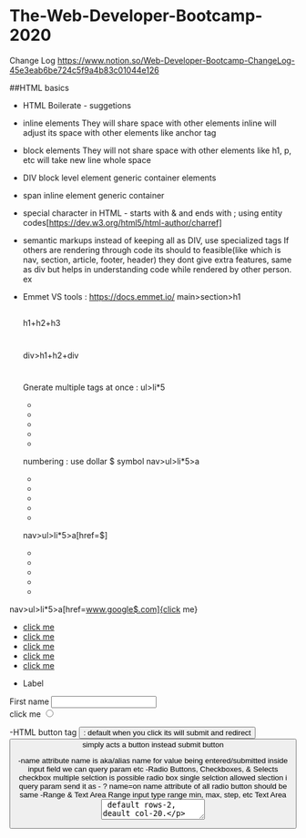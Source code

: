 # The-Web-Developer-Bootcamp-2020

Change Log 
https://www.notion.so/Web-Developer-Bootcamp-ChangeLog-45e3eab6be724c5f9a4b83c01044e126

##HTML basics

- HTML Boilerate - suggetions

- inline elements
    They will share space with other elements
    inline will adjust its space with other elements like anchor tag <a/>
- block elements
    They will not share space with other elements
    like h1, p, etc will take new line whole space
- DIV
    block level element
    generic container elements
- span
    inline element
    generic container
- special character in HTML - 
    starts with & and ends with ;
    using entity codes[https://dev.w3.org/html5/html-author/charref]

- semantic markups
    instead of keeping all as DIV, use specialized tags
    If others are rendering through code its should to feasible(like which is nav, section, article, footer, header)
    they dont give extra features, same as div but helps in understanding code while rendered by other person.
    ex <main> <section> <article>

- Emmet VS tools : https://docs.emmet.io/
    main>section>h1
        <main>
            <section>
                <h1></h1>
            </section>
        </main>

    h1+h2+h3
        <h1></h1>
        <h2></h2>
        <h3></h3>

        
    div>h1+h2+div
        <div>
            <h1></h1>
            <h2></h2>
            <div></div>
        </div>


    Gnerate multiple tags at once : ul>li*5
            <ul>
                <li></li>
                <li></li>
                <li></li>
                <li></li>
                <li></li>
            </ul>

    numbering : use dollar $ symbol
    nav>ul>li*5>a
    <nav>
        <ul>
            <li><a href=""></a></li>
            <li><a href=""></a></li>
            <li><a href=""></a></li>
            <li><a href=""></a></li>
            <li><a href=""></a></li>
        </ul>
    </nav>

    nav>ul>li*5>a[href=$]
    <nav>
        <ul>
            <li><a href="1"></a></li>
            <li><a href="2"></a></li>
            <li><a href="3"></a></li>
            <li><a href="4"></a></li>
            <li><a href="5"></a></li>
        </ul>
    </nav>

<!-- text use {} braces -->
nav>ul>li*5>a[href=www.google$.com]{click me}
<nav>
    <ul>
        <li><a href="www.google1.com">click me</a></li>
        <li><a href="www.google2.com">click me</a></li>
        <li><a href="www.google3.com">click me</a></li>
        <li><a href="www.google4.com">click me</a></li>
        <li><a href="www.google5.com">click me</a></li>
    </ul>
</nav>

- Label
<!-- here the in[ut field id name should be same as for attribute of label, so that when you click on label the respective input field gets clicked --> 
<form action="">
    <!-- common way -->
    <label for="firstnasme">First name</label>
    <input type="firstname" id="firstname"><br/>
    <!-- Good way, No need to specify id here  -->
    <label>
        click me
        <input type="radio" id="click">
    </label>
</form>


-HTML button tag
    <button> : default when you click its will submit and redirect
    <button type="button"> simply acts a button instead submit button

-name attribute
    name is aka/alias name for value being entered/submitted inside input field
    we can query param etc
-Radio Buttons, Checkboxes, & Selects
    checkbox
        multiple selction is possible
    radio box
        single selction allowed
        slection i query param send it as - ? name=on
        name attribute of all radio button should be same
-Range & Text Area
    Range
    input type range
    min, max, step, etc
    Text Area
    <textarea>
    default rows-2, deault col-20.

-HTML5 Form Validations
    required,
    minlength and maxlenght for string inputs
    min and max for numeric inputs
    type - email, url with regex
whatever used after colon VS Code emmet will be consider it an type
    input:radio - <input type="radio">

CSS
selector {
    porp : value
}
-CSS styles
    inline
        using style attribute
        bad way
        if i have multiple elements with same style, need to duplicate same code
    internal
        using <style> tag inside <head>
        bad way
        id i want tp add same style foe elements which reside in different files, code duplication
    external style sheet
        good way
        using   <link rel="stylesheet" href-"location"> inside <head>

- Colors Systems:
    RGB - additve colors- we can egt any other color if we mix them.
        each channel go from 0 to 255
        rgb(0,0,0) is black 255 is
    HEX
        ranges from 0 to 255 but in hexadecimal
        #RRGGBB anges from 00 to ff
missig semicolon after property u wont fet error, even brower wont recognise it. But style wont apply.

- CSS selctors
    Universal - using *
        * {
            porp : value;
        }
    Elements - using element_name
    multiple elemnts at a time with comma seperated
    h1, h2 { coloe: gree;}

    ID  -  using #
        unique
        id="x"

    Class  - using dot(.)
        keyword in input field is class="x"

    Descendant
    li a { prop:value;} - apply to nested elements inside li

    Adjacent - using +
    h1 + p{ p:v;}

    Direct Descendant/direct child -  using >
    div > li {p:v;}

    Attribute -  using []

Psuedo classes
    Keywords added to selectors that sepcifies a special state of an elements
    ex :hover :active :checked :nth-of-type(n)

Psuedo elements
    Keywords added to selectors that lets you to style particular part of selected elements
    ex ::first-letter, ::first-line, ::selction, ::after, ::before

Conflicting styles
    same selector 
        cascading style order - first<second<external
        diff selector/Specificaity
            element select < element selector + elementselector(this seems more specific)
            ID > Class >Elements
            speicifity calculator - 3 digits - 1 0 0(if there is one ID

        Two things which ignores specificity are below
        Inline styles specificity
            Inline styles > ID > Class >Elements but forget about inline dont use it.
        !important - oveeride/super specific
            since it oveeride all other sryle never recomended to use. But depending on sitution you can use it.

CSS inheritance

BOX Model
    box sizing - making border box included with border width too.
    beter to use shorthand prop.
    In css everything is considered as BOX.
    padding - space between actual content and border.
    Margin - space between boxes/between elements.
    Display
        inline
            width and height are ignored
            margin and padding push elements away horizontally, not vertically.
        block
            block level elements beak the flow of the document
            width height, margin and padding are considered.
        inline-block(important property)
            Behaves like inline elments except its considers width height margin and padding.

CSS Units
    absolute
        px - 1px doesnt necesserally equal to width of exactly one pixel.
        Not recomended to use for responsive applications
        Rarely used - pt, cm, in, mm
    relative    
        %-sometimes value from parent or sometimes elements itself.

        em - 1em equal to the font size of parent.
        scale size base on parent elements size
        rems - root em - relative to html root elements.
        easy to work with since scaling is realtive to html root element.

Opacity and alpha channel
    alpha channel
        backgroung- color:rgba(0,0,0,0) - 0 to 1
        only applies to backgroung not to content
    Opacity
        opacity: vary from 0 to 1
        applies to contents also/entire element
position prop - absolute, relative, fixed, sticky.

transition

transform   -  rotate(), scale(), translate(),skew()

Resposive CSS & Flex model
    Flex box - 1D layout method for laying out item in rows and col.
    main axis - x, cross axix -Y
    disply:flex - adjust boxes
    flex-diretion: row, row-riverse, column, column-reverse
    justify-content - work with main axis or cross axis depending on flex-direction.
        :start,end,between,end,space-across, space-evenly, flex-wrap:wrap, reverse-wrap
    aleign-items - distributes spaces along the cross axis
        :flex-start,flex-end,center,flex-wrap,reverse-wrap
    aleign-content, aleigh-self
    flex-basis-without any unit/uses porpertion,flex-grow,flex-shrink
        shorthand-flex:grow,shrink,basis

Media queries - allow us to modify our style depending on particular parameters like screen width or device type.
    @media(diff param){
        selector {prop:val;}
    }
    diff paam- min-width,max-width

BOTSTRAP - go through docs
    every row in bootstrap devided into 12 units.
    form grid
        form-control, form-group, for-row etc
    Utilities
        margin, padding ex mt-2 - varies from 0 to 5 (t,b,l,r,x,y)
        Display, flex etc
























General
Ctrl+Shift+P, F1 Show Command Palette
Ctrl+P Quick Open, Go to File…
Ctrl+Shift+N New window/instance
Ctrl+Shift+W Close window/instance
Ctrl+, User Settings
Ctrl+K Ctrl+S Keyboard Shortcuts
Basic editing
Ctrl+X Cut line (empty selection)
Ctrl+C Copy line (empty selection)
Alt+ ↑ / ↓ Move line up/down
Shift+Alt + ↓ / ↑ Copy line up/down
Ctrl+Shift+K Delete line
Ctrl+Enter Insert line below
Ctrl+Shift+Enter Insert line above
Ctrl+Shift+\ Jump to matching bracket
Ctrl+] / [ Indent/outdent line
Home / End Go to beginning/end of line
Ctrl+Home Go to beginning of file
Ctrl+End Go to end of file
Ctrl+↑ / ↓ Scroll line up/down
Alt+PgUp / PgDn Scroll page up/down
Ctrl+Shift+[ Fold (collapse) region
Ctrl+Shift+] Unfold (uncollapse) region
Ctrl+K Ctrl+[ Fold (collapse) all subregions
Ctrl+K Ctrl+] Unfold (uncollapse) all subregions
Ctrl+K Ctrl+0 Fold (collapse) all regions
Ctrl+K Ctrl+J Unfold (uncollapse) all regions
Ctrl+K Ctrl+C Add line comment
Ctrl+K Ctrl+U Remove line comment
Ctrl+/ Toggle line comment
Shift+Alt+A Toggle block comment
Alt+Z Toggle word wrap
Navigation
Ctrl+T Show all Symbols
Ctrl+G Go to Line...
Ctrl+P Go to File...
Ctrl+Shift+O Go to Symbol...
Ctrl+Shift+M Show Problems panel
F8 Go to next error or warning
Shift+F8 Go to previous error or warning
Ctrl+Shift+Tab Navigate editor group history
Alt+ ← / → Go back / forward
Ctrl+M Toggle Tab moves focus
Search and replace
Ctrl+F Find
Ctrl+H Replace
F3 / Shift+F3 Find next/previous
Alt+Enter Select all occurences of Find match
Ctrl+D Add selection to next Find match
Ctrl+K Ctrl+D Move last selection to next Find match
Alt+C / R / W Toggle case-sensitive / regex / whole word
Multi-cursor and selection
Alt+Click Insert cursor
Ctrl+Alt+ ↑ / ↓ Insert cursor above / below
Ctrl+U Undo last cursor operation
Shift+Alt+I Insert cursor at end of each line selected
Ctrl+L Select current line
Ctrl+Shift+L Select all occurrences of current selection
Ctrl+F2 Select all occurrences of current word
Shift+Alt+→ Expand selection
Shift+Alt+← Shrink selection
Shift+Alt +
(drag mouse)
Column (box) selection
Ctrl+Shift+Alt
+ (arrow key)
Column (box) selection
Ctrl+Shift+Alt
+PgUp/PgDn
Column (box) selection page up/down
Rich languages editing
Ctrl+Space Trigger suggestion
Ctrl+Shift+Space Trigger parameter hints
Shift+Alt+F Format document
Ctrl+K Ctrl+F Format selection
F12 Go to Definition
Alt+F12 Peek Definition
Ctrl+K F12 Open Definition to the side
Ctrl+. Quick Fix
Shift+F12 Show References
F2 Rename Symbol
Ctrl+K Ctrl+X Trim trailing whitespace
Ctrl+K M Change file language
Editor management
Ctrl+F4, Ctrl+W Close editor
Ctrl+K F Close folder
Ctrl+\ Split editor
Ctrl+ 1 / 2 / 3 Focus into 1
st, 2nd or 3rd editor group
Ctrl+K Ctrl+ ←/→ Focus into previous/next editor group
Ctrl+Shift+PgUp / PgDn Move editor left/right
Ctrl+K ← / → Move active editor group
File management
Ctrl+N New File
Ctrl+O Open File...
Ctrl+S Save
Ctrl+Shift+S Save As...
Ctrl+K S Save All
Ctrl+F4 Close
Ctrl+K Ctrl+W Close All
Ctrl+Shift+T Reopen closed editor
Ctrl+K Enter Keep preview mode editor open
Ctrl+Tab Open next
Ctrl+Shift+Tab Open previous
Ctrl+K P Copy path of active file
Ctrl+K R Reveal active file in Explorer
Ctrl+K O Show active file in new window/instance
Display
F11 Toggle full screen
Shift+Alt+0 Toggle editor layout (horizontal/vertical)
Ctrl+ = / - Zoom in/out
Ctrl+B Toggle Sidebar visibility
Ctrl+Shift+E Show Explorer / Toggle focus
Ctrl+Shift+F Show Search
Ctrl+Shift+G Show Source Control
Ctrl+Shift+D Show Debug
Ctrl+Shift+X Show Extensions
Ctrl+Shift+H Replace in files
Ctrl+Shift+J Toggle Search details
Ctrl+Shift+U Show Output panel
Ctrl+Shift+V Open Markdown preview
Ctrl+K V Open Markdown preview to the side
Ctrl+K Z Zen Mode (Esc Esc to exit)
Debug
F9 Toggle breakpoint
F5 Start/Continue
Shift+F5 Stop
F11 / Shift+F11 Step into/out
F10 Step over
Ctrl+K Ctrl+I Show hover
Integrated terminal
Ctrl+` Show integrated terminal
Ctrl+Shift+` Create new terminal
Ctrl+C Copy selection
Ctrl+V Paste into active terminal
Ctrl+↑ / ↓ Scroll up/down
Shift+PgUp / PgDn Scroll page up/down
Ctrl+Home / End Scroll to top/bottom
Keyboard shortcuts for Windows
Other operating systems’ keyboard shortcuts and additional
unassigned shortcuts available at aka.ms/vscodekeybindings